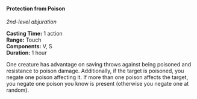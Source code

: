 #### Protection from Poison
<!-- TODO Check and tag this spell -->
<!-- markdownlint-disable-next-line no-emphasis-as-heading -->
_2nd-level abjuration_

**Casting Time:** 1 action \
**Range:** Touch \
**Components:** V, S \
**Duration:** 1 hour

One creature has advantage on saving throws against being poisoned and resistance to poison damage.
Additionally, if the target is poisoned, you negate one poison affecting it.
If more than one poison affects the target, you negate one poison you know is present (otherwise you negate one at random).
